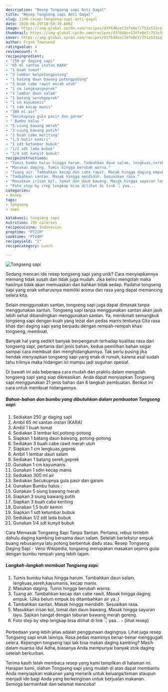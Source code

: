 ```yaml
---
description: "Resep Tongseng sapi Anti Gagal"
title: "Resep Tongseng sapi Anti Gagal"
slug: 1348-resep-tongseng-sapi-anti-gagal
date: 2020-06-29T10:50:39.600Z
image: https://img-global.cpcdn.com/recipes/d3f648ce13dfe8e7/751x532cq70/tongseng-sapi-foto-resep-utama.jpg
thumbnail: https://img-global.cpcdn.com/recipes/d3f648ce13dfe8e7/751x532cq70/tongseng-sapi-foto-resep-utama.jpg
cover: https://img-global.cpcdn.com/recipes/d3f648ce13dfe8e7/751x532cq70/tongseng-sapi-foto-resep-utama.jpg
author: Frank Townsend
ratingvalue: 4
reviewcount: 9
recipeingredient:
- "250 gr daging sapi"
- "65 ml santan instan KARA"
- "1 buah tomat"
- "3 lembar kolpotongpotong"
- "1 batang daun bawang potongpotong"
- "3 buah cabe rawit merah utuh"
- "1 cm lengkuasgeprek"
- "1 lembar daun salam"
- "1 batang serehgeprek"
- "1 cm kayumanis"
- "1 sdm kecap manis"
- "300 ml air"
- "Secukupnya gula pasir dan garam"
- " Bumbu halus "
- "5 siung bawang merah"
- "3 siung bawang putih"
- "3 buah cabe keriting"
- "1,5 butir kemiri"
- "1 sdt ketumbar bubuk"
- "1/2 sdt lada bubuk"
- "1/4 sdt kunyit bubuk"
recipeinstructions:
- "Tumis bumbu halus hingga harum. Tambahkan daun salam, lengkuas,sereh,kayumanis, kecap manis."
- "Masukan daging. Tumis hingga berubah warna."
- "Tuang air. Tambahkan kecap dan cabe rawit. Masak hingga daging empuk. (Jika belum empuk bs ditambahkan air ya..)"
- "Tambahkan santan. Masak hingga mendidih. Sesuaikan rasa."
- "Masukkan irisan kol, tomat dan daun bawang. Masak hingga sayuran layu. Sajikan hangat dengan taburan bawang merah goreng."
- "Foto step by step lengkap bisa dilihat di link 👇 yaa...             (lihat resep)"
categories:
- Resep
tags:
- tongseng
- sapi

katakunci: tongseng sapi 
nutrition: 196 calories
recipecuisine: Indonesian
preptime: "PT21M"
cooktime: "PT44M"
recipeyield: "1"
recipecategory: Lunch

---
```



![Tongseng sapi](https://img-global.cpcdn.com/recipes/d3f648ce13dfe8e7/751x532cq70/tongseng-sapi-foto-resep-utama.jpg)

Sedang mencari ide resep tongseng sapi yang unik? Cara menyiapkannya memang tidak susah dan tidak juga mudah. Jika keliru mengolah maka hasilnya tidak akan memuaskan dan bahkan tidak sedap. Padahal tongseng sapi yang enak seharusnya memiliki aroma dan rasa yang dapat memancing selera kita.

Selain menggunakan santan, tongseng sapi juga dapat dimasak tanpa menggunakan santan. Tongseng sapi tanpa menggunakan santan akan jauh lebih sehat dibandingkan menggunakan santan. Ya, menikmati semangkuk tongseng sapi dengan kuah yang lezat dan pedas manis tentunya Cita rasa khas dari daging sapi yang berpadu dengan rempah-rempah khas tongseng, membuat.

Banyak hal yang sedikit banyak berpengaruh terhadap kualitas rasa dari tongseng sapi, pertama dari jenis bahan, kedua pemilihan bahan segar sampai cara membuat dan menghidangkannya. Tak perlu pusing jika hendak menyiapkan tongseng sapi yang enak di rumah, karena asal sudah tahu triknya maka hidangan ini mampu jadi suguhan spesial.


Di bawah ini ada beberapa cara mudah dan praktis dalam mengolah tongseng sapi yang siap dikreasikan. Anda dapat menyiapkan Tongseng sapi menggunakan 21 jenis bahan dan 6 langkah pembuatan. Berikut ini cara untuk membuat hidangannya.

<!--inarticleads1-->

##### Bahan-bahan dan bumbu yang dibutuhkan dalam pembuatan Tongseng sapi:

1. Sediakan 250 gr daging sapi
1. Ambil 65 ml santan instan (KARA)
1. Ambil 1 buah tomat
1. Sediakan 3 lembar kol,potong-potong
1. Siapkan 1 batang daun bawang, potong-potong
1. Sediakan 3 buah cabe rawit merah utuh
1. Siapkan 1 cm lengkuas,geprek
1. Ambil 1 lembar daun salam
1. Sediakan 1 batang sereh,geprek
1. Gunakan 1 cm kayumanis
1. Gunakan 1 sdm kecap manis
1. Sediakan 300 ml air
1. Sediakan Secukupnya gula pasir dan garam
1. Gunakan  Bumbu halus :
1. Gunakan 5 siung bawang merah
1. Siapkan 3 siung bawang putih
1. Siapkan 3 buah cabe keriting
1. Gunakan 1,5 butir kemiri
1. Siapkan 1 sdt ketumbar bubuk
1. Sediakan 1/2 sdt lada bubuk
1. Gunakan 1/4 sdt kunyit bubuk


Cara Memasak Tongseng Sapi Tanpa Santan. Pertama, rebus terlebih dahulu daging kambing bersama daun salam. Setelah bertekstur empuk buang rebusannya lalu potong berbentuk dadu atau. Resep Tongseng Daging Sapi - Versi Wikipedia, tongseng merupakan masakan sejenis gulai dengan bumbu rempah yang lebih tajam. 

<!--inarticleads2-->

##### Langkah-langkah membuat Tongseng sapi:

1. Tumis bumbu halus hingga harum. Tambahkan daun salam, lengkuas,sereh,kayumanis, kecap manis.
1. Masukan daging. Tumis hingga berubah warna.
1. Tuang air. Tambahkan kecap dan cabe rawit. Masak hingga daging empuk. (Jika belum empuk bs ditambahkan air ya..)
1. Tambahkan santan. Masak hingga mendidih. Sesuaikan rasa.
1. Masukkan irisan kol, tomat dan daun bawang. Masak hingga sayuran layu. Sajikan hangat dengan taburan bawang merah goreng.
1. Foto step by step lengkap bisa dilihat di link 👇 yaa... -             (lihat resep)


Perbedaan yang lebih jelas adalah penggunaan dagingnya. Lihat juga resep Tongseng sapi enak lainnya. Rasa pedas manisnya benar-benar menggugah selera. Kepengen tongseng tapi tak bisa makan daging kambing? Masih dalam nuansa Idul Adha, biasanya Anda mempunyai banyak stok daging setelah berkurban. 

Terima kasih telah membaca resep yang kami tampilkan di halaman ini. Harapan kami, olahan Tongseng sapi yang mudah di atas dapat membantu Anda menyiapkan makanan yang menarik untuk keluarga/teman ataupun menjadi ide bagi Anda yang berkeinginan untuk berjualan makanan. Semoga bermanfaat dan selamat mencoba!
